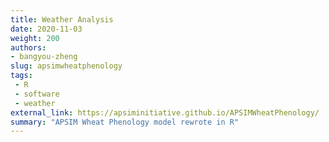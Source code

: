 ```yaml
---
title: Weather Analysis
date: 2020-11-03
weight: 200
authors:
- bangyou-zheng
slug: apsimwheatphenology
tags:
 - R
 - software
 - weather
external_link: https://apsiminitiative.github.io/APSIMWheatPhenology/
summary: "APSIM Wheat Phenology model rewrote in R"
---
```

 